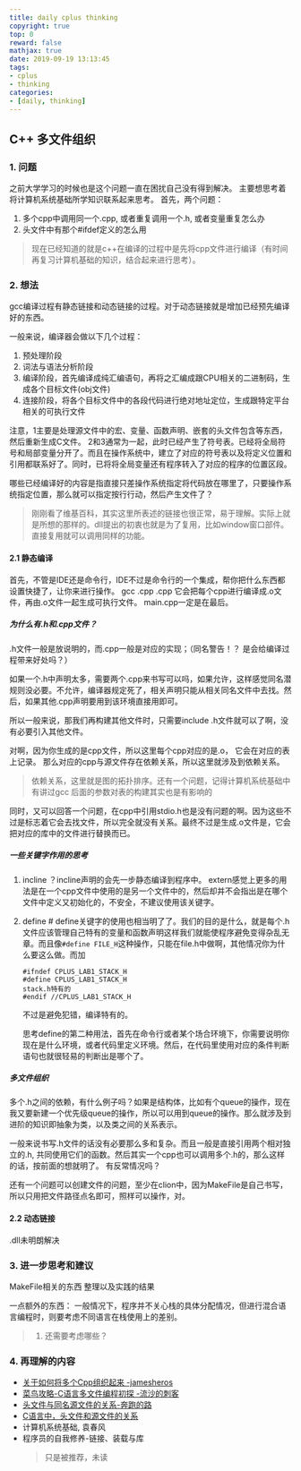 ```yaml
---
title: daily cplus thinking
copyright: true
top: 0
reward: false
mathjax: true
date: 2019-09-19 13:13:45
tags:
- cplus
- thinking
categories:
- [daily, thinking]
---
```



## C++ 多文件组织

### 1. 问题


之前大学学习的时候也是这个问题一直在困扰自己没有得到解决。
主要想思考着将计算机系统基础所学知识联系起来思考。
首先，两个问题：
1. 多个cpp中调用同一个.cpp, 或者重复调用一个.h, 或者变量重复怎么办
2. 头文件中有那个#ifdef定义的怎么用

> 现在已经知道的就是c++在编译的过程中是先将cpp文件进行编译（有时间再复习计算机基础的知识，结合起来进行思考）。

### 2. 想法

gcc编译过程有静态链接和动态链接的过程。对于动态链接就是增加已经预先编译好的东西。

一般来说，编译器会做以下几个过程：
1. 预处理阶段
2. 词法与语法分析阶段
3. 编译阶段，首先编译成纯汇编语句，再将之汇编成跟CPU相关的二进制码，生成各个目标文件(obj文件)
4. 连接阶段，将各个目标文件中的各段代码进行绝对地址定位，生成跟特定平台相关的可执行文件

注意，1主要是处理源文件中的宏、变量、函数声明、嵌套的头文件包含等东西，然后重新生成C文件。
2和3通常为一起，此时已经产生了符号表。已经将全局符号和局部变量分开了。而且在操作系统中，建立了对应的符号表以及将定义位置和引用都联系好了。同时，已将将全局变量还有程序转入了对应的程序的位置区段。

哪些已经编译好的内容是指直接只差操作系统指定将代码放在哪里了，只要操作系统指定位置，那么就可以指定按行行动，然后产生文件了？
> 刚刚看了维基百科，其实这里所表述的链接也很正常，易于理解。实际上就是所想的那样的。dll提出的初衷也就是为了复用，比如window窗口部件。直接复用就可以调用同样的功能。

#### 2.1 静态编译

首先，不管是IDE还是命令行，IDE不过是命令行的一个集成，帮你把什么东西都设置快捷了，让你来进行操作。
gcc .cpp .cpp
它会把每个cpp进行编译成.o文件，再由.o文件一起生成可执行文件。
main.cpp一定是在最后。
##### 为什么有.h和.cpp文件？
.h文件一般是放说明的，而.cpp一般是对应的实现；（同名警告！？ 是会给编译过程带来好处吗？）

如果一个.h中声明太多，需要两个.cpp来书写可以吗，如果允许，这样感觉同名潜规则没必要。不允许，编译器规定死了，相关声明只能从相关同名文件中去找。然后，如果其他.cpp声明要用到该环境直接用即可。

所以一般来说，那我们再构建其他文件时，只需要include .h文件就可以了啊，没有必要引入其他文件。

对啊，因为你生成的是cpp文件，所以这里每个cpp对应的是.o， 它会在对应的表上记录。
那么对应的cpp与源文件存在依赖关系，所以这里就涉及到依赖关系。
> 依赖关系，这里就是图的拓扑排序。还有一个问题，记得计算机系统基础中有讲过gcc 后面的参数对表的构建其实也是有影响的

同时，又可以回答一个问题，在cpp中引用stdio.h也是没有问题的啊。因为这些不过是标志着它会去找文件，所以完全就没有关系。最终不过是生成.o文件是，它会把对应的库中的文件进行替换而已。


##### 一些关键字作用的思考
1. incline
    ？incline声明的会先一步静态编译到程序中。
    extern感觉上更多的用法是在一个cpp文件中使用的是另一个文件中的，然后却并不会指出是在哪个文件中定义又初始化的，不安全，不建议使用该关键字。


2. define
    \# define关键字的使用也相当明了了。我们的目的是什么，就是每个.h文件应该管理自己特有的变量和函数声明这样我们就能使程序避免变得杂乱无章。而且像`#define FILE_H`这种操作，只能在file.h中做啊，其他情况你为什么要这么做。而加 
    ```
    #ifndef CPLUS_LAB1_STACK_H
    #define CPLUS_LAB1_STACK_H
    stack.h特有的
    #endif //CPLUS_LAB1_STACK_H
    ```
    不过是避免犯错，编译特有的。

    思考define的第二种用法，首先在命令行或者某个场合环境下，你需要说明你现在是什么环境，或者代码里定义环境。然后，在代码里使用对应的条件判断语句也就很轻易的判断出是哪个了。
##### 多文件组织
多个.h之间的依赖，有什么例子吗？如果是结构体，比如有个queue的操作，现在我又要新建一个优先级queue的操作，所以可以用到queue的操作。那么就涉及到进阶的知识即抽象为类，以及类之间的关系表示。

一般来说书写.h文件的话没有必要那么多和复杂。而且一般是直接引用两个相对独立的.h, 共同使用它们的函数。然后其实一个cpp也可以调用多个.h的，那么这样的话，按前面的想就明了。
有反常情况吗？

还有一个问题可以创建文件的问题，至少在clion中，因为MakeFile是自己书写，所以只用把文件路径点名即可，照样可以操作，对。

#### 2.2 动态链接

.dll未明朗解决


### 3. 进一步思考和建议

MakeFile相关的东西
整理以及实践的结果

一点额外的东西：
一般情况下，程序并不关心栈的具体分配情况，但进行混合语言编程时，则要考虑不同语言在栈使用上的差别。
> 1. 还需要考虑哪些？

### 4. 再理解的内容
- [关于如何将多个Cpp组织起来 -jamesheros](https://blog.csdn.net/u010167037/article/details/19680877)
- [菜鸟攻略-C语言多文件编程初探 -流沙的刺客](https://blog.csdn.net/candcplusplus/article/details/53326368)
- [头文件与同名源文件的关系-奔跑的路](https://blog.csdn.net/lee244868149/article/details/39341751)
- [C语言中，头文件和源文件的关系](https://blog.csdn.net/xhbxhbsq/article/details/78955216)
- 计算机系统基础, 袁春风
- 程序员的自我修养-链接、装载与库
    > 只是被推荐，未读